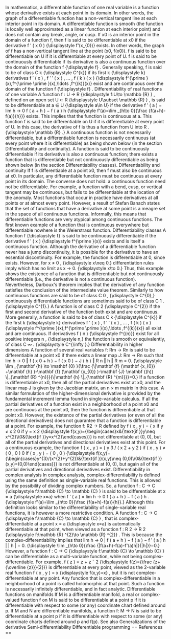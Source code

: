In mathematics, a differentiable function of one real variable is a
function whose derivative exists at each point in its domain. In other
words, the graph of a differentiable function has a non-vertical tangent
line at each interior point in its domain. A differentiable function is
smooth (the function is locally well approximated as a linear function
at each interior point) and does not contain any break, angle, or cusp.
If x0 is an interior point in the domain of a function f, then f is said
to be differentiable at x0 if the derivative f ′ ( x 0 ) {\\displaystyle
f\'(x\_{0})} exists. In other words, the graph of f has a non-vertical
tangent line at the point (x0, f(x0)). f is said to be differentiable on
U if it is differentiable at every point of U. f is said to be
continuously differentiable if its derivative is also a continuous
function over the domain of the function f {\\displaystyle f} .
Generally speaking, f is said to be of class C k {\\displaystyle C\^{k}}
if its first k {\\displaystyle k} derivatives f ′ ( x ) , f ′ ′ ( x ) ,
... , f ( k ) ( x ) {\\displaystyle f\^{\\prime }(x),f\^{\\prime \\prime
}(x),\\ldots ,f\^{(k)}(x)} exist and are continuous over the domain of
the function f {\\displaystyle f} . Differentiability of real functions
of one variable A function f : U → R {\\displaystyle f:U\\to \\mathbb
{R} } , defined on an open set U ⊂ R {\\displaystyle U\\subset \\mathbb
{R} } , is said to be differentiable at a ∈ U {\\displaystyle a\\in U}
if the derivative f ′ ( a ) = lim h → 0 f ( a + h ) − f ( a ) h
{\\displaystyle f\'(a)=\\lim \_{h\\to 0}{\\frac {f(a+h)-f(a)}{h}}}
exists. This implies that the function is continuous at a. This function
f is said to be differentiable on U if it is differentiable at every
point of U. In this case, the derivative of f is thus a function from U
into R . {\\displaystyle \\mathbb {R} .} A continuous function is not
necessarily differentiable, but a differentiable function is necessarily
continuous (at every point where it is differentiable) as being shown
below (in the section Differentiability and continuity). A function is
said to be continuously differentiable if its derivative is also a
continuous function; there exists a function that is differentiable but
not continuously differentiable as being shown below (in the section
Differentiability classes). Differentiability and continuity If f is
differentiable at a point x0, then f must also be continuous at x0. In
particular, any differentiable function must be continuous at every
point in its domain. The converse does not hold: a continuous function
need not be differentiable. For example, a function with a bend, cusp,
or vertical tangent may be continuous, but fails to be differentiable at
the location of the anomaly. Most functions that occur in practice have
derivatives at all points or at almost every point. However, a result of
Stefan Banach states that the set of functions that have a derivative at
some point is a meagre set in the space of all continuous functions.
Informally, this means that differentiable functions are very atypical
among continuous functions. The first known example of a function that
is continuous everywhere but differentiable nowhere is the Weierstrass
function. Differentiability classes A function f {\\displaystyle f} is
said to be continuously differentiable if the derivative f ′ ( x )
{\\displaystyle f\^{\\prime }(x)} exists and is itself a continuous
function. Although the derivative of a differentiable function never has
a jump discontinuity, it is possible for the derivative to have an
essential discontinuity. For example, the function is differentiable at
0, since exists. However, for x ≠ 0 , {\\displaystyle x\\neq 0,}
differentiation rules imply which has no limit as x → 0. {\\displaystyle
x\\to 0.} Thus, this example shows the existence of a function that is
differentiable but not continuously differentiable (i.e., the derivative
is not a continuous function). Nevertheless, Darboux\'s theorem implies
that the derivative of any function satisfies the conclusion of the
intermediate value theorem. Similarly to how continuous functions are
said to be of class C 0 , {\\displaystyle C\^{0},} continuously
differentiable functions are sometimes said to be of class C 1 .
{\\displaystyle C\^{1}.} A function is of class C 2 {\\displaystyle
C\^{2}} if the first and second derivative of the function both exist
and are continuous. More generally, a function is said to be of class C
k {\\displaystyle C\^{k}} if the first k {\\displaystyle k} derivatives
f ′ ( x ) , f ′ ′ ( x ) , ... , f ( k ) ( x ) {\\displaystyle
f\^{\\prime }(x),f\^{\\prime \\prime }(x),\\ldots ,f\^{(k)}(x)} all
exist and are continuous. If derivatives f ( n ) {\\displaystyle
f\^{(n)}} exist for all positive integers n , {\\displaystyle n,} the
function is smooth or equivalently, of class C ∞ . {\\displaystyle
C\^{\\infty }.} Differentiability in higher dimensions A function of
several real variables f: Rm → Rn is said to be differentiable at a
point x0 if there exists a linear map J: Rm → Rn such that lim h → 0 ‖ f
( x 0 + h ) − f ( x 0 ) − J ( h ) ‖ R n ‖ h ‖ R m = 0. {\\displaystyle
\\lim \_{\\mathbf {h} \\to \\mathbf {0} }{\\frac {\\\|\\mathbf {f}
(\\mathbf {x\_{0}} +\\mathbf {h} )-\\mathbf {f} (\\mathbf {x\_{0}}
)-\\mathbf {J} \\mathbf {(h)} \\\|\_{\\mathbf {R} \^{n}}}{\\\|\\mathbf
{h} \\\|\_{\\mathbf {R} \^{m}}}}=0.} If a function is differentiable at
x0, then all of the partial derivatives exist at x0, and the linear map
J is given by the Jacobian matrix, an n × m matrix in this case. A
similar formulation of the higher-dimensional derivative is provided by
the fundamental increment lemma found in single-variable calculus. If
all the partial derivatives of a function exist in a neighborhood of a
point x0 and are continuous at the point x0, then the function is
differentiable at that point x0. However, the existence of the partial
derivatives (or even of all the directional derivatives) does not
guarantee that a function is differentiable at a point. For example, the
function f: R2 → R defined by f ( x , y ) = { x if y ≠ x 2 0 if y = x 2
{\\displaystyle f(x,y)={\\begin{cases}x&{\\text{if }}y\\neq
x\^{2}\\\\0&{\\text{if }}y=x\^{2}\\end{cases}}} is not differentiable at
(0, 0), but all of the partial derivatives and directional derivatives
exist at this point. For a continuous example, the function f ( x , y )
= { y 3 / ( x 2 + y 2 ) if ( x , y ) ≠ ( 0 , 0 ) 0 if ( x , y ) = ( 0 ,
0 ) {\\displaystyle
f(x,y)={\\begin{cases}y\^{3}/(x\^{2}+y\^{2})&{\\text{if }}(x,y)\\neq
(0,0)\\\\0&{\\text{if }}(x,y)=(0,0)\\end{cases}}} is not differentiable
at (0, 0), but again all of the partial derivatives and directional
derivatives exist. Differentiability in complex analysis In complex
analysis, complex-differentiability is defined using the same definition
as single-variable real functions. This is allowed by the possibility of
dividing complex numbers. So, a function f : C → C {\\displaystyle
f:\\mathbb {C} \\to \\mathbb {C} } is said to be differentiable at x = a
{\\displaystyle x=a} when f ′ ( a ) = lim h → 0 f ( a + h ) − f ( a ) h
. {\\displaystyle f\'(a)=\\lim \_{h\\to 0}{\\frac {f(a+h)-f(a)}{h}}.}
Although this definition looks similar to the differentiability of
single-variable real functions, it is however a more restrictive
condition. A function f : C → C {\\displaystyle f:\\mathbb {C} \\to
\\mathbb {C} } , that is complex-differentiable at a point x = a
{\\displaystyle x=a} is automatically differentiable at that point, when
viewed as a function f : R 2 → R 2 {\\displaystyle f:\\mathbb {R}
\^{2}\\to \\mathbb {R} \^{2}} . This is because the
complex-differentiability implies that lim h → 0 \| f ( a + h ) − f ( a
) − f ′ ( a ) h \| \| h \| = 0. {\\displaystyle \\lim \_{h\\to 0}{\\frac
{\|f(a+h)-f(a)-f\'(a)h\|}{\|h\|}}=0.} However, a function f : C → C
{\\displaystyle f:\\mathbb {C} \\to \\mathbb {C} } can be differentiable
as a multi-variable function, while not being complex-differentiable.
For example, f ( z ) = z + z ¯ 2 {\\displaystyle f(z)={\\frac
{z+{\\overline {z}}}{2}}} is differentiable at every point, viewed as
the 2-variable real function f ( x , y ) = x {\\displaystyle f(x,y)=x} ,
but it is not complex-differentiable at any point. Any function that is
complex-differentiable in a neighborhood of a point is called
holomorphic at that point. Such a function is necessarily infinitely
differentiable, and in fact analytic. Differentiable functions on
manifolds If M is a differentiable manifold, a real or complex-valued
function f on M is said to be differentiable at a point p if it is
differentiable with respect to some (or any) coordinate chart defined
around p. If M and N are differentiable manifolds, a function f: M → N
is said to be differentiable at a point p if it is differentiable with
respect to some (or any) coordinate charts defined around p and f(p).
See also Generalizations of the derivative Semi-differentiability
Differentiable programming == References ==

